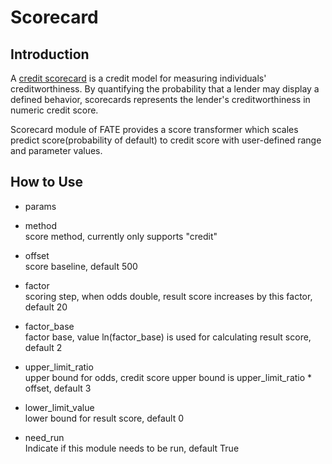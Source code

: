 # Scorecard

## Introduction

A [credit scorecard](https://en.wikipedia.org/wiki/Credit_scorecards) is
a credit model for measuring individuals' creditworthiness. By
quantifying the probability that a lender may display a defined
behavior, scorecards represents the lender's creditworthiness in numeric
credit score.

Scorecard module of FATE provides a score transformer which scales
predict score(probability of default) to credit score with user-defined
range and parameter values.

<!-- mkdocs
## Param

::: federatedml.param.scorecard_param
    rendering:
      heading_level: 3
      show_source: true
      show_root_heading: true
      show_root_toc_entry: false
      show_root_full_path: false
-->

## How to Use

  - params

  - method  
    score method, currently only supports "credit"

  - offset  
    score baseline, default 500

  - factor  
    scoring step, when odds double, result score increases by this
    factor, default 20

  - factor\_base  
    factor base, value ln(factor\_base) is used for calculating result
    score, default 2

  - upper\_limit\_ratio  
    upper bound for odds, credit score upper bound is
    upper\_limit\_ratio \* offset, default 3

  - lower\_limit\_value  
    lower bound for result score, default 0

  - need\_run  
    Indicate if this module needs to be run, default True

<!-- mkdocs
## Examples

{% include-examples "scorecard" %}
-->
